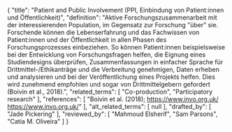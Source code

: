 {
    "title": "Patient and Public Involvement (PPI, Einbindung von Patient:innen und Öffentlichkeit)",
    "definition": "Aktive Forschungszusammenarbeit mit der interessierenden Population, im Gegensatz zur Forschung \"über\" sie. Forschende können die Lebenserfahrung und das Fachwissen von Patient:innen und der Öffentlichkeit in allen Phasen des Forschungsprozesses einbeziehen. So können Patient:innen beispielsweise bei der Entwicklung von Forschungsfragen helfen, die Eignung eines Studiendesigns überprüfen, Zusammenfassungen in einfacher Sprache für Drittmittel-/Ethikanträge und die Verbreitung genehmigen, Daten erheben und analysieren und bei der Veröffentlichung eines Projekts helfen. Dies wird zunehmend empfohlen und sogar von Drittmittelgebern gefordert (Boivin et al., 2018).",
    "related_terms": [
        "Co-production",
        "Participatory research"
    ],
    "references": [
        "Boivin et al. (2018); https://www.invo.org.uk/ https://www.invo.org.uk/"
    ],
    "alt_related_terms": [
        null
    ],
    "drafted_by": [
        "Jade Pickering"
    ],
    "reviewed_by": [
        "Mahmoud Elsherif",
        "Sam Parsons",
        "Catia M. Oliveira"
    ]
}